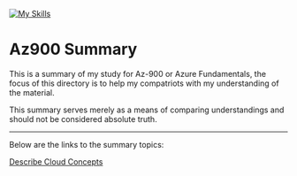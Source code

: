 
[![My Skills](https://skillicons.dev/icons?i=azure)](https://skillicons.dev)
# Az900 Summary

This is a summary of my study for Az-900 or Azure Fundamentals, the focus of this directory is to help my compatriots with my understanding of the material. 

This summary serves merely as a means of comparing understandings and should not be considered absolute truth.

-----------

Below are the links to the summary topics:

[Describe Cloud Concepts]()
